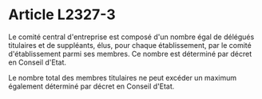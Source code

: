 # Article L2327-3

Le comité central d'entreprise est composé d'un nombre égal de délégués titulaires et de suppléants, élus, pour chaque établissement, par le comité d'établissement parmi ses membres. Ce nombre est déterminé par décret en Conseil d'Etat.

Le nombre total des membres titulaires ne peut excéder un maximum également déterminé par décret en Conseil d'Etat.